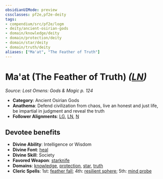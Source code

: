 ```yaml
---
obsidianUIMode: preview
cssclasses: pf2e,pf2e-deity
tags:
- compendium/src/pf2e/logm
- deity/ancient-osirian-gods
- domain/knowledge/deity
- domain/protection/deity
- domain/star/deity
- domain/truth/deity
aliases: ["Ma'at", "The Feather of Truth"]
---
```

# Ma'at (The Feather of Truth) *([LN](rules/traits/ln-b1.md "Lawful Neutral Alignment Trait"))*  
*Source: Lost Omens: Gods & Magic p. 124*  

- **Category**: Ancient Osirian Gods
- **Anathema**: Defend civilization from chaos, live an honest and just life, be impartial in judgment and reveal the truth
- **Follower Alignments**: [LG](rules/traits/lg-b1.md "Lawful Good Alignment Trait"), [LN](rules/traits/ln-b1.md "Lawful Neutral Alignment Trait"), [N](rules/traits/n-b1.md "Neutral Alignment Trait")

## Devotee benefits

- **Divine Ability**: Intelligence or Wisdom
- **Divine Font**: [heal](compendium/spells/heal.md)
- **Divine Skill**: Society
- **Favored Weapon**: [starknife](compendium/equipment/items/starknife.md)
- **Domains**: [knowledge](compendium/setting/domains.md#Knowledge), [protection](compendium/setting/domains.md#Protection), [star](compendium/setting/domains.md#Star), [truth](compendium/setting/domains.md#Truth)
- **Cleric Spells**: 1st: [feather fall](compendium/spells/feather-fall.md); 4th: [resilient sphere](compendium/spells/resilient-sphere.md); 5th: [mind probe](compendium/spells/mind-probe.md)